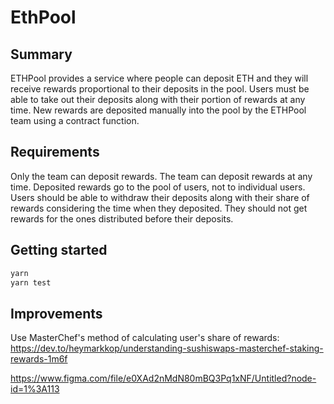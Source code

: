 # EthPool

## Summary
ETHPool provides a service where people can deposit ETH and they will receive rewards proportional to their deposits in the pool. Users must be able to take out their deposits along with their portion of rewards at any time. New rewards are deposited manually into the pool by the ETHPool team using a contract function.

## Requirements
Only the team can deposit rewards.
The team can deposit rewards at any time.
Deposited rewards go to the pool of users, not to individual users.
Users should be able to withdraw their deposits along with their share of rewards considering the time when they deposited. They should not get rewards for the ones distributed before their deposits.

## Getting started

```bash
yarn
yarn test
```

## Improvements

Use MasterChef's method of calculating user's share of rewards:
https://dev.to/heymarkkop/understanding-sushiswaps-masterchef-staking-rewards-1m6f

https://www.figma.com/file/e0XAd2nMdN80mBQ3Pq1xNF/Untitled?node-id=1%3A113
